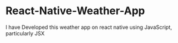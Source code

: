 # React-Native-Weather-App
I have Developed this weather app on react native using JavaScript, particularly JSX
